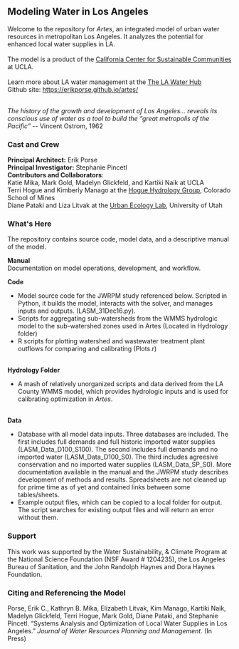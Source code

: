 ## Modeling Water in Los Angeles

Welcome to the repository for <i>Artes</i>, an integrated model of urban water resources in metropolitan Los Angeles. It  analyzes the potential for enhanced local water supplies in LA.<br><br>
The model is a product of the [California Center for Sustainable Communities](https://www.ioes.ucla.edu/ccsc/) at UCLA. <br><br>
Learn more about LA water management at the [The LA Water Hub](http://waterhub.ucla.edu) <br>
Github site: https://erikporse.github.io/artes/<br><br>

_The history of the growth and development of Los Angeles... reveals its conscious use of water as a tool to build the “great metropolis of the Pacific”_ -- Vincent Ostrom, 1962

### Cast and Crew
**Principal Architect:** Erik Porse <br>
**Principal Investigator:** Stephanie Pincetl <br>
**Contributors and Collaborators**: <br>
Katie Mika, Mark Gold, Madelyn Glickfeld, and Kartiki Naik at UCLA <br>
Terri Hogue and Kimberly Manago at the [Hogue Hydrology Group](http://inside.mines.edu/THOGUE-home), Colorado School of Mines <br>
Diane Pataki and Liza Litvak at the [Urban Ecology Lab](http://bioweb.biology.utah.edu/pataki/), University of Utah

### What's Here
The repository contains source code, model data, and a descriptive manual of the model. <br>

**Manual**<br>
Documentation on model operations, development, and workflow.

**Code**<br>
- Model source code for the JWRPM study referenced below. Scripted in Python, it builds the model, interacts with the solver, and manages inputs and outputs. (LASM_31Dec16.py). <br>
- Scripts for aggregating sub-watersheds from the WMMS hydrologic model to the sub-watershed zones used in Artes (Located in Hydrology folder)
- R scripts for plotting watershed and wastewater treatment plant outflows for comparing and calibrating (Plots.r)<br><br>

**Hydrology Folder**
- A mash of relatively unorganized scripts and data derived from the LA County WMMS model, which provides hydrologic inputs and is used for calibrating optimization in _Artes_.<br><br>

**Data**
- Database with all model data inputs. Three databases are included. The first includes full demands and full historic imported water supplies (LASM_Data_D100_S100). The second includes full demands and no imported water (LASM_Data_D100_S0). The third includes agreesive conservation and no imported water supplies (LASM_Data_SP_S0). More documentation available in the manual and the JWRPM study describes development of methods and results. Spreadsheets are not cleaned up for prime time as of yet and contained links between some tables/sheets.
- Example output files, which can be copied to a local folder for output. The script searches for existing output files and will return an error without them. 

### Support
This work was supported by the Water Sustainability, & Climate Program at the National Science Foundation (NSF Award # 1204235), the Los Angeles Bureau of Sanitation, and the John Randolph Haynes and Dora Haynes Foundation. 

### Citing and Referencing the Model
Porse, Erik C., Kathryn B. Mika, Elizabeth Litvak, Kim Manago, Kartiki Naik, Madelyn Glickfeld, Terri Hogue, Mark Gold, Diane Pataki, and Stephanie Pincetl. “Systems Analysis and Optimization of Local Water Supplies in Los Angeles.” _Journal of Water Resources Planning and Management_. (In Press)


